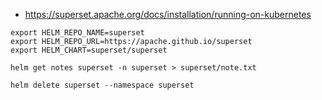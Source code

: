 
* https://superset.apache.org/docs/installation/running-on-kubernetes

~~~shell
export HELM_REPO_NAME=superset
export HELM_REPO_URL=https://apache.github.io/superset
export HELM_CHART=superset/superset

helm get notes superset -n superset > superset/note.txt
  
helm delete superset --namespace superset
~~~